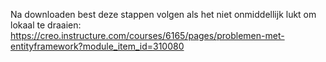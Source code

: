 Na downloaden best deze stappen volgen als het niet onmiddellijk lukt om lokaal te draaien: https://creo.instructure.com/courses/6165/pages/problemen-met-entityframework?module_item_id=310080
